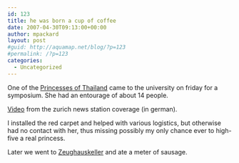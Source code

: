 ```yaml
---
id: 123
title: he was born a cup of coffee
date: 2007-04-30T09:13:00+00:00
author: mpackard
layout: post
#guid: http://aquamap.net/blog/?p=123
#permalink: /?p=123
categories:
  - Uncategorized
---
```

One of the [Princesses of Thailand](http://en.wikipedia.org/wiki/Chulabhorn_Walailak) came to the university on friday for a symposium. She had an entourage of about 14 people.

[Video](http://www.sf.tv/var/videoplayer.php?videourl=http%3A%2F%2Freal.xobix.ch%2Framgen%2Fsfdrs%2Fts%2F2007%2FTS_27042007.rm%3Fstart%3D0%3A15%3A13.753%26amp%3Bend%3D0%3A17%3A12.132) from the zurich news station coverage (in german).

I installed the red carpet and helped with various logistics, but otherwise had no contact with her, thus missing possibly my only chance ever to high-five a real princess.

Later we went to [Zeughauskeller](http://www.zeughauskeller.ch/english/frame_start.htm) and ate a meter of sausage.
